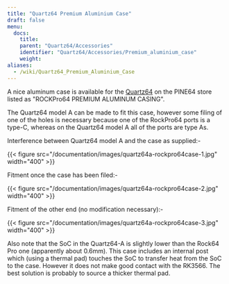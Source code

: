 ```yaml
---
title: "Quartz64 Premium Aluminium Case"
draft: false
menu:
  docs:
    title:
    parent: "Quartz64/Accessories"
    identifier: "Quartz64/Accessories/Premium_aluminium_case"
    weight:
aliases:
  - /wiki/Quartz64_Premium_Aluminium_Case
---
```


A nice aluminum case is available for the [Quartz64](/documentation/Quartz64) on the PINE64 store listed as "ROCKPro64 PREMIUM ALUMINUM CASING".

The Quartz64 model A can be made to fit this case, however some filing of one of the holes is necessary because one of the RockPro64 ports is a type-C, whereas on the Quartz64 model A all of the ports are type As.

Interference between Quartz64 model A and the case as supplied:-

{{< figure src="/documentation/images/quartz64a-rockpro64case-1.jpg" width="400" >}}

Fitment once the case has been filed:-

{{< figure src="/documentation/images/quartz64a-rockpro64case-2.jpg" width="400" >}}

Fitment of the other end (no modification necessary):-

{{< figure src="/documentation/images/quartz64a-rockpro64case-3.jpg" width="400" >}}

Also note that the SoC in the Quartz64-A is slightly lower than the Rock64 Pro one (apparently about 0.6mm). This case includes an internal post which (using a thermal pad) touches the SoC to transfer heat from the SoC to the case. However it does not make good contact with the RK3566. The best solution is probably to source a thicker thermal pad.
